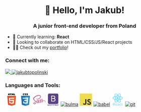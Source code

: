 <!--
**kubikill/kubikill** is a ✨ _special_ ✨ repository because its `README.md` (this file) appears on your GitHub profile.

Here are some ideas to get you started:

- 🔭 I’m currently working on ...
- 🌱 I’m currently learning ...
- 👯 I’m looking to collaborate on ...
- 🤔 I’m looking for help with ...
- 💬 Ask me about ...
- 📫 How to reach me: ...
- 😄 Pronouns: ...
- ⚡ Fun fact: ...
-->

<h1 align="center">👋 Hello, I'm Jakub!</h1>
<h3 align="center">A junior front-end developer from Poland</h3>

- 🌱 Currently learning: **React**
- 👯 Looking to collaborate on HTML/CSS/JS/React projects
- 👨‍💻 Check out my [portfolio](https://kubikill.github.io/)!

<h3 align="left">Connect with me:</h3>

<a href="mailto:topolinskijakub5@gmail.com" target="blank">
  <img src="https://img.shields.io/badge/%20-Gmail-EA4335?logo=gmail&style=for-the-badge&logoColor=white&logoWidth=16" />
</a>
<a href="https://twitter.com/jakubtopolinski" target="blank">
  <img src="https://img.shields.io/twitter/follow/jakubtopolinski?color=1DA1F2&logo=twitter&style=for-the-badge" alt="jakubtopolinski" />
</a>

<h3 align="left">Languages and Tools:</h3>
<p align="left">
  <a href="https://www.w3.org/html/" target="_blank"><img src="https://raw.githubusercontent.com/devicons/devicon/master/icons/html5/html5-original-wordmark.svg" alt="html5" width="40" height="40"/></a>
  <a href="https://www.w3schools.com/css/" target="_blank"><img src="https://raw.githubusercontent.com/devicons/devicon/master/icons/css3/css3-original-wordmark.svg" alt="css3" width="40" height="40"/></a>
  <a href="https://sass-lang.com" target="_blank"><img src="https://raw.githubusercontent.com/devicons/devicon/master/icons/sass/sass-original.svg" alt="sass" width="40" height="40"/></a>
  <a href="https://getbootstrap.com" target="_blank"><img src="https://raw.githubusercontent.com/devicons/devicon/master/icons/bootstrap/bootstrap-plain-wordmark.svg" alt="bootstrap" width="40" height="40"/></a>
  <a href="https://bulma.io/" target="_blank"><img src="https://raw.githubusercontent.com/gilbarbara/logos/804dc257b59e144eaca5bc6ffd16949752c6f789/logos/bulma.svg" alt="bulma" width="40" height="40"/></a> 
  <a href="https://developer.mozilla.org/en-US/docs/Web/JavaScript" target="_blank"><img src="https://raw.githubusercontent.com/devicons/devicon/master/icons/javascript/javascript-original.svg" alt="javascript" width="40" height="40"/></a> 
  <a href="https://babeljs.io/" target="_blank"><img src="https://www.vectorlogo.zone/logos/babeljs/babeljs-icon.svg" alt="babel" width="40" height="40"/></a> 
  <a href="https://reactjs.org/" target="_blank"><img src="https://raw.githubusercontent.com/devicons/devicon/master/icons/react/react-original-wordmark.svg" alt="react" width="40" height="40"/></a>
  <a href="https://git-scm.com/" target="_blank"><img src="https://www.vectorlogo.zone/logos/git-scm/git-scm-icon.svg" alt="git" width="40" height="40"/></a> 
</p>
